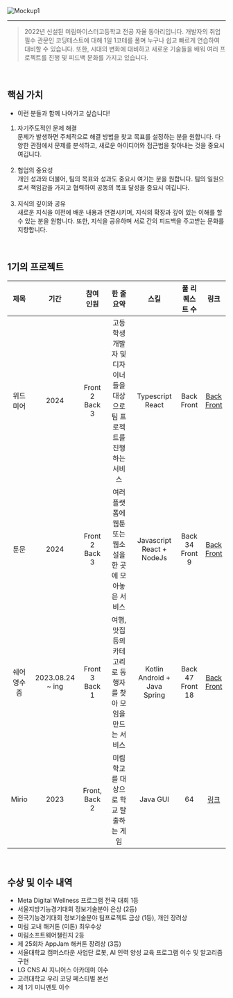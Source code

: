 
![Mockup1](https://github.com/user-attachments/assets/b524781a-774f-4c3a-9fcf-817e96a2a2df)

---

> 2022년 신설된 미림마이스터고등학교 전공 자율 동아리입니다. 개발자의 취업 필수 관문인 코딩테스트에 대해 1일 1코테를 풀며 누구나 쉽고 빠르게 연습하여 대비할 수 있습니다. 또한, 시대의 변화에 대비하고 새로운 기술들을 배워 여러 프로젝트를 진행 및 피드백 문화를 가지고 있습니다.

<br>

## 핵심 가치

- 이런 분들과 함께 나아가고 싶습니다!

1. 자기주도적인 문제 해결 <br>
   문제가 발생하면 주체적으로 해결 방법을 찾고 목표를 설정하는 분을 원합니다. 다양한 관점에서 문제를 분석하고, 새로운 아이디어와 접근법을 찾아내는 것을 중요시 여깁니다. <br><br>
2. 협업의 중요성 <br>
   개인 성과와 더불어, 팀의 목표와 성과도 중요시 여기는 분을 원합니다. 팀의 일원으로서 책임감을 가지고 협력하여 공동의 목표 달성을 중요시 여깁니다. <br><br>
3. 지식의 깊이와 공유 <br>
   새로운 지식을 이전에 배운 내용과 연결시키며, 지식의 확장과 깊이 있는 이해를 할 수 있는 분을 원합니다. 또한, 지식을 공유하며 서로 간의 피드백을 주고받는 문화를 지향합니다.

<br>

## 1기의 프로젝트

| 제목 | 기간 | 참여 인원 | 한 줄 요약 | 스킬 | 풀 리퀘스트 수 | 링크 |
| :--------: | :-----: | :---------: | :-------: | :-------: | :-------: | :-------: |
| 위드미어 | 2024 | Front 2 Back 3 | 고등학생 개발자 및 디자이너들을 대상으로 팀 프로젝트를 진행하는 서비스 | Typescript React | Back <br> Front | [Back]() <br> [Front](https://github.com/CODE-U-S/with-middleware_Frontend) |
| 툰문 | 2024 | Front 2 Back 3 | 여러 플랫폼에 웹툰 또는 웹소설을 한 곳에 모아놓은 서비스 |  Javascript React + NodeJs | Back 34 <br> Front 9 | [Back](https://github.com/CODE-U-S/Webtoon-Search-Project-Backend) <br> [Front](https://github.com/CODE-U-S/Webtoon-Search-Project-Frontend) |
| 쉐어<br>영수증 | 2023.08.24 ~ ing | Front 3 Back 1 | 여행, 맛집 등의 카테고리로 동행자를 찾아 모임을 만드는 서비스 | Kotlin Android + Java Spring | Back 47 <br> Front 18 | [Back](https://github.com/CODE-U-S/Shared_Receipts_Backend) <br> [Front](https://github.com/CODE-U-S/Shared_Receipts_Application) |
| Mirio | 2023 | Front, Back 2 | 미림 학교를 대상으로 학교 탈출하는 게임 | Java GUI | 64 | [링크](https://github.com/CODE-U-S/Mirio) |

<br>

## 수상 및 이수 내역

- Meta Digital Wellness 프로그램 전국 대회 1등
- 서울지방기능경기대회 정보기술분야 은상 (2등)
- 전국기능경기대회 정보기술분야 팀프로젝트 금상 (1등), 개인 장려상
- 미림 교내 해커톤 (미톤) 최우수상
- 미림소프트웨어챌린지 2등
- 제 25회차 AppJam 해커톤 장려상 (3등)
- 서울대학교 캠퍼스타운 사업단 로봇, AI 인력 양성 교육 프로그램 이수 및 알고리즘 구현
- LG CNS AI 지니어스 아카데미 이수
- 고려대학교 우리 코딩 페스티벌 본선
- 제 1기 미니멘토 이수
